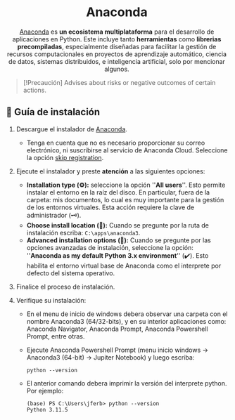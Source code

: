 <div  align="center">
   
# Anaconda

[Anaconda](https://www.anaconda.com/) es **un ecosistema multiplataforma** para el desarrollo de aplicaciones en Python. Este incluye tanto **herramientas** como **librerias precompiladas**, especialmente diseñadas para facilitar la gestión de recursos computacionales en proyectos de aprendizaje automático, ciencia de datos, sistemas distribuidos, e inteligencia artificial, solo por mencionar algunos.

</div>

> [!Precaución]
> Advises about risks or negative outcomes of certain actions.

## 📝 Guía de instalación

1. Descargue el instalador de [Anaconda](https://www.anaconda.com/download).
   - Tenga en cuenta que no es necesario proporcionar su correo electrónico, ni suscribirse al servicio de Anaconda Cloud. Seleccione la opción [skip registration](https://www.anaconda.com/download/success).
     
2. Ejecute el instalador y preste **atención** a las siguientes opciones:
   - **Installation type (⚙️):** seleccione la opción ''**All users**''. Esto permite instalar el entorno en la raíz del disco. En particular, fuera de la carpeta: mis documentos, lo cual es muy importante para la gestión de los entornos virtuales. Esta acción requiere la clave de administrador (🗝️).
   - **Choose install location (📁):** Cuando se pregunte por la ruta de instalación escriba: `C:\apps\anaconda3`.
   - **Advanced installation options (📌):** Cuando se pregunte por las opciones avanzadas de instalación, seleccione la opción: ''**Anaconda as my default Python 3.x environment**'' (✔️). Esto habilita el entorno virtual base de Anaconda como el interprete por defecto del sistema operativo.


     
3. Finalice el proceso de instalación.
   
4. Verifique su instalación:
   - En el menu de inicio de windows debera observar una carpeta con el nombre Anaconda3 (64/32-bits), y en su interior aplicaciones como: Anaconda Navigator, Anaconda Prompt, Anaconda Powershell Prompt, entre otras.
   - Ejecute Anaconda Powershell Prompt (menu inicio windows &rarr;  Anaconda3 (64-bit) &rarr; Jupiter Notebook) y luego escriba:
     
      ```console
      python --version
      ```
   
   - El anterior comando debera imprimir la versión del interprete python. Por ejemplo:
     
      ```console
      (base) PS C:\Users\jferb> python --version
      Python 3.11.5
      ```
   
   
